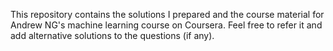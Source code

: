 This repository contains the solutions I prepared and the course material for Andrew NG's machine learning course on Coursera. Feel free to refer it and add alternative solutions to the questions (if any).
